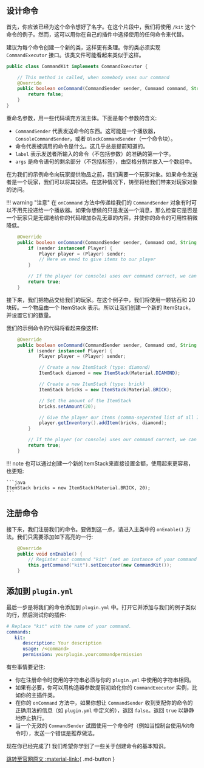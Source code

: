 ## 设计命令

首先，你应该已经为这个命令想好了名字。在这个片段中，我们将使用 `/kit` 这个命令的例子。然而，这可以用你在自己的插件中选择使用的任何命令来代替。

建议为每个命令创建一个新的类，这样更有条理。你的类必须实现 `CommandExecutor` 接口。该类文件可能看起来类似于这样。

```java
public class CommandKit implements CommandExecutor {

    // This method is called, when somebody uses our command
    @Override
    public boolean onCommand(CommandSender sender, Command command, String label, String[] args) {
        return false;
    }
}
```

重命名参数，用一些代码填充方法主体。下面是每个参数的含义:

- `CommandSender` 代表发送命令的东西。这可能是一个播放器，`ConsoleCommandSender`，或者 `BlockCommandSender`（一个命令块）。
- 命令代表被调用的命令是什么。这几乎总是提前知道的。
- `label` 表示发送者所输入的命令（不包括参数）的准确的第一个字。
- `args` 是命令语句的剩余部分（不包括标签），由空格分割并放入一个数组中。

在为我们的示例命令向玩家提供物品之前，我们需要一个玩家对象。如果命令发送者是一个玩家，我们可以将其投递。在这种情况下，铸型将给我们带来对玩家对象的访问。

!!! warning "注意"
    在 `onCommand` 方法中传递给我们的 `CommandSender` 对象有时可以不用先投递给一个播放器。如果你想做的只是发送一个消息，那么检查它是否是一个玩家只是无谓地给你的代码增加杂乱无章的内容，并使你的命令的可用性稍微降低。

```java
    @Override
    public boolean onCommand(CommandSender sender, Command cmd, String label, String[] args) {
        if (sender instanceof Player) {
            Player player = (Player) sender;
            // Here we need to give items to our player
        }

        // If the player (or console) uses our command correct, we can return true
        return true;
    }
```

接下来，我们把物品交给我们的玩家。在这个例子中，我们将使用一颗钻石和 20 块砖。一个物品由一个 ItemStack 表示。所以让我们创建一个新的 ItemStack，并设置它们的数量。

我们的示例命令的代码将看起来像这样:

```java
    @Override
    public boolean onCommand(CommandSender sender, Command cmd, String label, String[] args) {
        if (sender instanceof Player) {
            Player player = (Player) sender;

            // Create a new ItemStack (type: diamond)
            ItemStack diamond = new ItemStack(Material.DIAMOND);

            // Create a new ItemStack (type: brick)
            ItemStack bricks = new ItemStack(Material.BRICK);

            // Set the amount of the ItemStack
            bricks.setAmount(20);

            // Give the player our items (comma-seperated list of all ItemStack)
            player.getInventory().addItem(bricks, diamond);
        }

        // If the player (or console) uses our command correct, we can return true
        return true;
    }
```

!!! note 
    也可以通过创建一个新的ItemStack来直接设置金额，使用起来更容易，也更短:

    ```java
    ItemStack bricks = new ItemStack(Material.BRICK, 20);
    ```

## 注册命令

接下来，我们注册我们的命令。要做到这一点，请进入主类中的 `onEnable()` 方法。我们只需要添加如下高亮的一行:

```java hl_lines="4"
    @Override
    public void onEnable() {
        // Register our command "kit" (set an instance of your command class as executor)
        this.getCommand("kit").setExecutor(new CommandKit());
    }
```

## 添加到 `plugin.yml`

最后一步是将我们的命令添加到 `plugin.yml` 中。打开它并添加与我们的例子类似的行，然后测试你的插件:

```yaml
# Replace "kit" with the name of your command.
commands:
   kit:
      description: Your description
      usage: /<command>
      permission: yourplugin.yourcommandpermission
```

有些事情要记住:

- 你在注册命令时使用的字符串必须与你的 `plugin.yml` 中使用的字符串相同。
- 如果有必要，你可以用构造器参数提前初始化你的 `CommandExecutor` 实例，比如你的主插件类。
- 在你的 `onCommand` 方法中，如果你想让 `CommandSender` 收到支配你的命令的正确用法的信息（如 `plugin.yml` 中定义的），返回 `false`。返回 `true` 以静静地停止执行。
- 当一个无效的 `CommandSender` 试图使用一个命令时（例如当控制台使用/kit命令时），发送一个错误是推荐做法。

现在你已经完成了! 我们希望你学到了一些关于创建命令的基本知识。

[跳转至官网原文 :material-link:](https://www.spigotmc.org/wiki/create-a-simple-command){ .md-button }